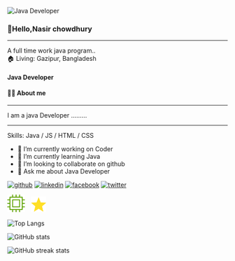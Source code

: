 ![Java Developer](https://scontent.fdac155-1.fna.fbcdn.net/v/t39.30808-6/264337340_477696693789526_2296269254115851130_n.jpg?stp=dst-jpg_p526x296&_nc_cat=111&ccb=1-7&_nc_sid=7a1959&_nc_eui2=AeE2LZuVF8EFn7IJq_jmfYe6PnUMIUKoEmc-dQwhQqgSZ7S9fvkN3GRPjx4x7rgLd_HAP5ZnnSxNR56bxagzJ9UO&_nc_ohc=5QVcqWH22owAX_YHiBj&_nc_ht=scontent.fdac155-1.fna&oh=00_AfD0GJfYu82yl2Vi3ar0luYg-pdt9sf-q0sAaldZlwlDIw&oe=64E0017A)

### 👋Hello,Nasir chowdhury

---
A full time work java program..  
🏠 Living: Gazipur, Bangladesh

#### Java Developer

#### 👨‍💻 About me

---
I am a java Developer .........

---

Skills: Java / JS / HTML / CSS

- 🔭 I’m currently working on Coder 
- 🌱 I’m currently learning Java 
- 👯 I’m looking to collaborate on github 
- 💬 Ask me about Java Developer 


[<img src='https://cdn.jsdelivr.net/npm/simple-icons@3.0.1/icons/github.svg' alt='github' height='40' color="white">](https://github.com/Nasiroxd)  [<img src='https://cdn.jsdelivr.net/npm/simple-icons@3.0.1/icons/linkedin.svg' alt='linkedin' height='40' color="white">](https://www.linkedin.com/in/login/)  [<img src='https://cdn.jsdelivr.net/npm/simple-icons@3.0.1/icons/facebook.svg' alt='facebook' height='40' color="white">](https://www.facebook.com/nasir.chowdhury.378)  [<img src='https://cdn.jsdelivr.net/npm/simple-icons@3.0.1/icons/twitter.svg' alt='twitter' height='40' color="white">](https://twitter.com/login)  

<a href='https://docs.github.com/en/developers'><img src='https://raw.githubusercontent.com/acervenky/animated-github-badges/master/assets/devbadge.gif' width='40' height='40'></a> <a href='https://stars.github.com/'><img src='https://raw.githubusercontent.com/acervenky/animated-github-badges/master/assets/starbadge.gif' width='35' height='35'></a> 


![Top Langs](https://github-readme-stats.vercel.app/api/top-langs/?username=anuraghazra&hide_progress=true)

![GitHub stats](https://github-readme-stats.vercel.app/api?username=Nasiroxd&show_icons=true)  


![GitHub streak stats](https://streak-stats.demolab.com/?user=Nasiroxd) 





